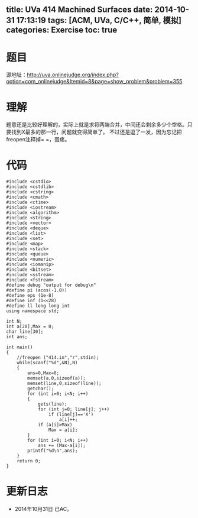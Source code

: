 title: UVa 414 Machined Surfaces
date: 2014-10-31 17:13:19
tags: [ACM, UVa, C/C++, 简单, 模拟]
categories: Exercise
toc: true
---
# 题目	
源地址：http://uva.onlinejudge.org/index.php?option=com_onlinejudge&Itemid=8&page=show_problem&problem=355

# 理解
题意还是比较好理解的，实际上就是求将两端合并，中间还会剩余多少个空格。只要找到X最多的那一行，问题就变得简单了。
不过还是逗了一发，因为忘记把freopen注释掉= =，蛋疼。

<!-- more -->

# 代码
```
#include <cstdio>
#include <cstdlib>
#include <cstring>
#include <cmath>
#include <ctime>
#include <iostream>
#include <algorithm>
#include <string>
#include <vector>
#include <deque>
#include <list>
#include <set>
#include <map>
#include <stack>
#include <queue>
#include <numeric>
#include <iomanip>
#include <bitset>
#include <sstream>
#include <fstream>
#define debug "output for debug\n"
#define pi (acos(-1.0))
#define eps (1e-8)
#define inf (1<<28)
#define ll long long int
using namespace std;

int N;
int a[20],Max = 0;
char line[30];
int ans;

int main()
{
    //freopen ("414.in","r",stdin);
    while(scanf("%d",&N),N)
    {
        ans=0,Max=0;
        memset(a,0,sizeof(a));
        memset(line,0,sizeof(line));
        getchar();
        for (int i=0; i<N; i++)
        {
            gets(line);
            for (int j=0; line[j]; j++)
                if (line[j]=='X')
                    a[i]++;
            if (a[i]>Max)
                Max = a[i];
        }
        for (int i=0; i<N; i++)
            ans += (Max-a[i]);
        printf("%d\n",ans);
    }
    return 0;
}
```

# 更新日志
- 2014年10月31日 已AC。